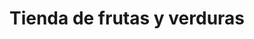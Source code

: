 ---
title: "Tienda de frutas y verduras"
url: /santa-barbara-pasto/tienda-de-frutas-y-verduras/
shop: Gemüse & Obst
---